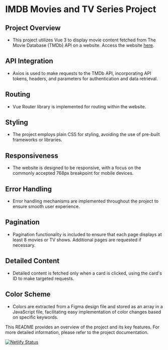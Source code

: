 # IMDB Movies and TV Series Project

## Project Overview
- This project utilizes Vue 3 to display movie content fetched from The Movie Database (TMDb) API on a website. Access the website [here](https://vitalencase.netlify.app).

## API Integration
- Axios is used to make requests to the TMDb API, incorporating API tokens, headers, and parameters for authentication and data retrieval.

## Routing
- Vue Router library is implemented for routing within the website.

## Styling
- The project employs plain CSS for styling, avoiding the use of pre-built frameworks or libraries.

## Responsiveness
- The website is designed to be responsive, with a focus on the commonly accepted 768px breakpoint for mobile devices.

## Error Handling
- Error handling mechanisms are implemented throughout the project to ensure smooth user experience.

## Pagination
- Pagination functionality is included to ensure that each page displays at least 8 movies or TV shows. Additional pages are requested if necessary.

## Detailed Content
- Detailed content is fetched only when a card is clicked, using the card's ID to make targeted requests.

## Color Scheme
- Colors are extracted from a Figma design file and stored as an array in a JavaScript file, facilitating easy implementation of color changes based on specific keywords.

This README provides an overview of the project and its key features. For more detailed information, please refer to the project documentation.


[![Netlify Status](https://api.netlify.com/api/v1/badges/8d67b904-f42f-489e-a573-70b3f208008a/deploy-status)](https://app.netlify.com/sites/vitalencase/deploys)

